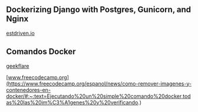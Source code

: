 ## Dockerizing Django with Postgres, Gunicorn, and Nginx

[estdriven.io](https://testdriven.io/blog/dockerizing-django-with-postgres-gunicorn-and-nginx/)

## Comandos Docker

[geekflare](https://geekflare.com/es/docker-manage-containers/)

[www.freecodecamp.org](https://www.freecodecamp.org/espanol/news/como-remover-imagenes-y-contenedores-en-docker/#:~:text=Ejecutando%20un%20simple%20comando%20docker,todas%20las%20im%C3%A1genes%20y%20verificando.)

